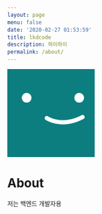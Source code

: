 ```yaml
---
layout: page
menu: false
date: '2020-02-27 01:53:59'
title: lkdcode
description: 하이하이
permalink: /about/
---
```


<img class="img-rounded" src="/assets/img/uploads/profile.png" alt="Thomas A. Anderson" width="200">

# About

저는 백엔드 개발자용